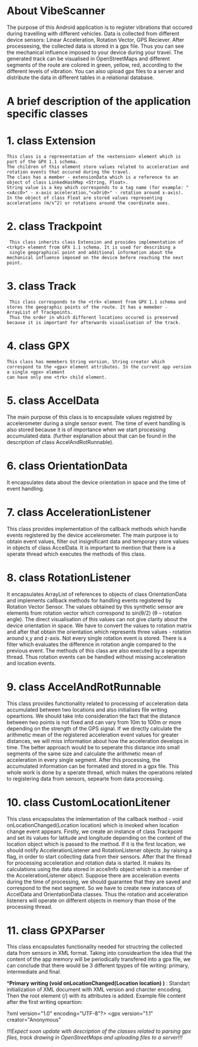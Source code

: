# About VibeScanner
The purpose of this Android application is to register vibrations that occured during travelling with different vehicles. Data is collected from different device sensors: Linear Acceleration, Rotation Vector, GPS Reciever. After processesing, the collected data is stored in a gpx file. Thus you can see the mechanical influence imposed to your device during your travel. The generated track can be visualised in OpenStreetMaps and different segments of the route are colored in green, yellow, red, according to the different levels of vibration. You can also upload gpx files to a server and distribute the data in different tables in a relational database.

# A brief description of the application specific classes
 
# 1. class Extension 
    This class is a representation of the <extension> element which is part of the GPX 1.1 schema.
    The children of this element store values related to acceleration and rotation events that occured during the travel.
    The class has a member - extensionData which is a reference to an object of class LinkedHashMap <String, Float>. 
    String value is a key which corresponds to a tag name (for example: "<xAcc0>" - x-axis acceleration,"<xOri0>" - rotation around x-axis).
    In the object of class Float are stored values representing accelerations (m/s^2) or rotations around the coordinate axes.
    
# 2. class Trackpoint 
     This class inherits class Extension and provides implementation of <trkpt> element from GPX 1.1 schema. It is used for describing a
     single geographical point and additional information about the mechanical influence imposed on the device before reaching the next point.

# 3. class Track
     This class corresponds to the <trk> element from GPX 1.1 schema and stores the geographic points of the route. It has a memeber - ArrayList of Trackpoints.
     Thus the order in which different locations occured is preserved because it is important for afterwards visualisation of the track.
     
# 4. class GPX
      
    This class has memebers String version, String creator which correspond to the <gpx> element attributes. In the current app version a single <gpx> element
    can have only one <trk> child element.
    
# 5. class AccelData

 The main purpose of this class is to encapsulate values registred by accelerometer during a single sensor event. The time of event handling
 is also stored because it is of importance when we start processing accumulated data. (further explanation about that can be found in the description
 of class AccelAndRotRunnable).

# 6. class OrientationData

It encapsulates data about the device orientation in space and the time of event handling.

# 7. class AccelerationListener

This class provides implementation of the callback methods which handle events registered by the device accelerometer. The main purpose is to obtain event 
values, filter out insignificant data and temporary store values in objects of class AccelData. It is important to mention that there is a sperate thread 
which executes the methods of this class.

# 8. class RotationListener

It encapsulates ArrayList of references to objects of class OrientationData and implements callback methods for handling events registered by Rotation Vector
Sensor. The values obtained by this synthetic sensor are elements from rotation vector which correspond to sin(θ/2)  (θ – rotation angle). The direct 
visualisation of this values can not give clarity about the device orientation in space. We have to convert the values to rotation matrix and after that
obtain the orientation which represents three values - rotation around x,y and z-axis. Not every single rotation event is stored. There is a filter which
evaluates the difference in rotation angle compared to the previous event. The methods of this class are also executed by a seperate thread. Thus rotation
events can be handled without missing acceleration and location events.

# 9. class AccelAndRotRunnable

This class provides functionality related to processing of acceleration data accumulated between two locations and also initialises file writing opeartions.
We should take into consideration the fact that the distance between two points is not fixed and can vary from 10m to 100m or more depending on the strength
of the GPS signal. If we directly calculate the arithmetic mean of the registered acceleration event values for greater distances, we will miss information about how the acceleration develops in time. The better approach would be to seperate this distance into small segments of the same size and calculate the arithmetic mean of acceleration in every single segment. After this processing, the accumulated information can be formated and stored in a gpx file. This whole work is done by a sperate thread, which makes the operations related to registering data from sensors, sepearte from data processing. 

# 10. class CustomLocationLitener

This class encapsulates the imlementation of the callback method - void onLocationChanged(Location location) which is invoked when location change event appears. 
Firstly, we create an instance of class Trackpoint and set its values for latitude and longitude depending on the content of the location object which is passed
to the method. If it is the first location, we should notify AccelerationListener and RotationListener objects ,by raising a flag, in order to start collecting data from their sensors. After that the thread for processing acceleration and rotation data is started. It makes its calculations using the data stored in accelInfo object
which is a member of the AccelerationListener object. Suppose there are acceleration events during the time of processing, we should guarantee that they are saved and
correspond to the next segment. So we have to create new instances of AccelData and OrientationData classes. Thus the rotation and acceleration listeners will
operate on different objects in memory than those of the processing thread.

# 11. class GPXParser

This class encapsulates functionality needed for structring the collected data from sensors in XML format. Taking into consideartion the idea that the content of the app memory will be periodically transfered into a gpx file, we can conclude that there would be 3 different tpypes of file writing: primary, intermediate and final.

***Primary writing (void onLocationChanged(Location location) )** : Standart initialization of XML document with XML version and charcter encoding. Then the root element (/<gpx/>) with its attributes is added. Example file content after the first writing opeartion:
 
 ?xml version="1.0" encoding="UTF-8"?>
 <gpx
  version="1.1"
  creator="Anonymous" 
  
  



*!!!Expect soon update with description of the classes related to parsing gpx files, track drawing in OpenStreetMaps and uploading files to a server!!!* 
